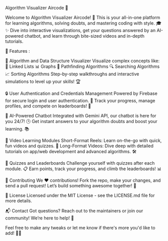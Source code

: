Algorithm Visualizer Aircode 🎉

Welcome to Algorithm Visualizer Aircode! 🚀 This is your all-in-one platform for learning algorithms, solving doubts, and mastering coding with style. 🎓✨ Dive into interactive visualizations, get your questions answered by an AI-powered chatbot, and learn through bite-sized videos and in-depth tutorials.

🌟 Features :

🧩 Algorithm and Data Structure Visualizer
Visualize complex concepts like:
🔗 Linked Lists
📊 Graphs
🧭 Pathfinding Algorithms
🔍 Searching Algorithms
📈 Sorting Algorithms
Step-by-step walkthroughs and interactive simulations to level up your skills! 🏆

🔒 User Authentication and Credentials Management
Powered by Firebase for secure login and user authentication. 🔐
Track your progress, manage profiles, and compete on leaderboards! 🥇

🤖 AI-Powered Chatbot
Integrated with Gemini API, our chatbot is here for you 24/7! 🕒
Get instant answers to your algorithm doubts and boost your learning. 📚

🎥 Video Learning Modules
Short-Format Reels: Learn on-the-go with quick, fun videos and quizzes. 🎯
Long-Format Videos: Dive deep with detailed tutorials on app/web development and advanced algorithms. 🛠️

🏅 Quizzes and Leaderboards
Challenge yourself with quizzes after each module. 📋
Earn points, track your progress, and climb the leaderboards! 📊

🤝 Contributing
We ❤️ contributions! Fork the repo, make your changes, and send a pull request! Let’s build something awesome together! 🚀

📜 License
Licensed under the MIT License - see the LICENSE.md file for more details.

📬 Contact
Got questions? Reach out to the maintainers or join our community! We’re here to help! 🙌

Feel free to make any tweaks or let me know if there's more you'd like to add! 🚀😊
